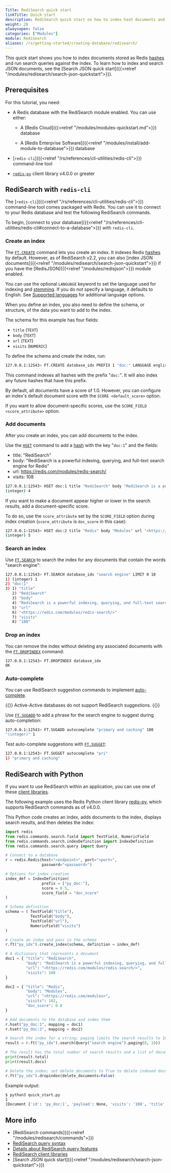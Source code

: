 ```yaml
---
Title: RediSearch quick start
linkTitle: Quick start
description: RediSearch quick start on how to index hash documents and run search queries.
weight: 20
alwaysopen: false
categories: ["Modules"]
module: RediSearch
aliases: /rs/getting-started/creating-database/redisearch/
---
```


This quick start shows you how to index documents stored as Redis [hashes](https://redis.io/docs/manual/data-types/#hashes) and run search queries against the index. To learn how to index and search JSON documents, see the [Search JSON quick start]({{<relref "/modules/redisearch/search-json-quickstart">}}).

## Prerequisites

For this tutorial, you need:

- A Redis database with the RediSearch module enabled. You can use either:

    - A [Redis Cloud]({{<relref "/modules/modules-quickstart.md">}}) database

    - A [Redis Enterprise Software]({{<relref "/modules/install/add-module-to-database">}}) database

- [`redis-cli`]({{<relref "/rs/references/cli-utilities/redis-cli">}}) command-line tool

- [`redis-py`](https://github.com/redis/redis-py) client library v4.0.0 or greater

## RediSearch with `redis-cli`

The [`redis-cli`]({{<relref "/rs/references/cli-utilities/redis-cli">}}) command-line tool comes packaged with Redis. You can use it to connect to your Redis database and test the following RediSearch commands.

To begin, [connect to your database]({{<relref "/rs/references/cli-utilities/redis-cli#connect-to-a-database">}}) with `redis-cli`.

### Create an index

The [`FT.CREATE`](https://redis.io/commands/ft.create) command lets you create an index. It indexes Redis [hashes](https://redis.io/docs/manual/data-types/#hashes) by default. However, as of RediSearch v2.2, you can also [index JSON documents]({{<relref "/modules/redisearch/search-json-quickstart">}}) if you have the [RedisJSON]({{<relref "/modules/redisjson">}}) module enabled.

You can use the optional `LANGUAGE` keyword to set the language used for indexing and [stemming](https://redis.io/docs/stack/search/reference/stemming). If you do not specify a language, it defaults to English. See [Supported languages](https://redis.io/docs/stack/search/reference/stemming/#supported-languages) for additional language options.

When you define an index, you also need to define the schema, or structure, of the data you want to add to the index.

The schema for this example has four fields: 
- `title` (`TEXT`)
- `body` (`TEXT`)
- `url` (`TEXT`)
- `visits` (`NUMERIC`)

To define the schema and create the index, run:

```sh
127.0.0.1:12543> FT.CREATE database_idx PREFIX 1 "doc:" LANGUAGE english SCORE 0.5 SCORE_FIELD "doc_score" SCHEMA title TEXT body TEXT url TEXT visits NUMERIC
```

This command indexes all hashes with the prefix "`doc:`". It will also index any future hashes that have this prefix.

By default, all documents have a score of 1.0. However, you can configure an index's default document score with the <nobr>`SCORE <default_score>`</nobr> option.

If you want to allow document-specific scores, use the <nobr>`SCORE_FIELD <score_attribute>`</nobr> option.

### Add documents

After you create an index, you can add documents to the index.

Use the [`HSET`](https://redis.io/commands/hset) command to add a [hash](https://redis.io/docs/manual/data-types/#hashes) with the key "`doc:1`" and the fields:

- title: "RediSearch"
- body: "RediSearch is a powerful indexing, querying, and full-text search engine for Redis"
- url: <https://redis.com/modules/redis-search/>
- visits: 108

```sh
127.0.0.1:12543> HSET doc:1 title "RediSearch" body "RediSearch is a powerful indexing, querying, and full-text search engine for Redis" url "<https://redis.com/modules/redis-search/>" visits 108
(integer) 4
```

If you want to make a document appear higher or lower in the search results, add a document-specific score.

To do so, use the `score_attribute` set by the `SCORE_FIELD` option during index creation (`score_attribute` is `doc_score` in this case):

```sh
127.0.0.1:12543> HSET doc:2 title "Redis" body "Modules" url "<https://redis.com/modules>" visits 102 doc_score 0.8
(integer) 5
```

### Search an index

Use [`FT.SEARCH`](https://redis.io/commands/ft.search) to search the index for any documents that contain the words "search engine":

```sh
127.0.0.1:12543> FT.SEARCH database_idx "search engine" LIMIT 0 10
1) (integer) 1
2) "doc:1"
3) 1) "title"
   2) "RediSearch"
   3) "body"
   4) "RediSearch is a powerful indexing, querying, and full-text search engine for Redis"
   5) "url"
   6) "<https://redis.com/modules/redis-search/>"
   7) "visits"
   8) "108"
```

### Drop an index

You can remove the index without deleting any associated documents with the [`FT.DROPINDEX`](https://redis.io/commands/ft.dropindex) command:

```sh
127.0.0.1:12543> FT.DROPINDEX database_idx
OK
```

### Auto-complete

You can use RediSearch suggestion commands to implement [auto-complete](https://redis.io/docs/stack/search/design/overview/#auto-completion).

{{<note>}}
Active-Active databases do not support RediSearch suggestions.
{{</note>}}

Use [`FT.SUGADD`](https://redis.io/commands/ft.sugadd) to add a phrase for the search engine to suggest during auto-completion:

```sh
127.0.0.1:12543> FT.SUGADD autocomplete "primary and caching" 100
"(integer)" 1
```

Test auto-complete suggestions with [`FT.SUGGET`](https://redis.io/commands/ft.sugget):

```sh
127.0.0.1:12543> FT.SUGGET autocomplete "pri"
1) "primary and caching"
```

## RediSearch with Python

If you want to use RediSearch within an application, you can use one of these [client libraries](https://oss.redis.com/redisearch/Clients/).

The following example uses the Redis Python client library [redis-py](https://github.com/redis/redis-py), which supports RediSearch commands as of v4.0.0.

This Python code creates an index, adds documents to the index, displays search results, and then deletes the index:

```python
import redis
from redis.commands.search.field import TextField, NumericField
from redis.commands.search.indexDefinition import IndexDefinition
from redis.commands.search.query import Query

# Connect to a database
r = redis.Redis(host="<endpoint>", port="<port>", 
                password="<password>")

# Options for index creation
index_def = IndexDefinition(
                prefix = ["py_doc:"],
                score = 0.5,
                score_field = "doc_score"
)

# Schema definition
schema = ( TextField("title"),
           TextField("body"),
           TextField("url"),
           NumericField("visits")
)

# Create an index and pass in the schema
r.ft("py_idx").create_index(schema, definition = index_def)

# A dictionary that represents a document
doc1 = { "title": "RediSearch",
         "body": "RediSearch is a powerful indexing, querying, and full-text search engine for Redis",
         "url": "<https://redis.com/modules/redis-search/>",
         "visits": 108
}

doc2 = { "title": "Redis",
         "body": "Modules",
         "url": "<https://redis.com/modules>",
         "visits": 102,
         "doc_score": 0.8
}

# Add documents to the database and index them
r.hset("py_doc:1", mapping = doc1)
r.hset("py_doc:2", mapping = doc2)

# Search the index for a string; paging limits the search results to 10
result = r.ft("py_idx").search(Query("search engine").paging(0, 10))

# The result has the total number of search results and a list of documents
print(result.total)
print(result.docs)

# Delete the index; set delete_documents to True to delete indexed documents as well
r.ft("py_idx").dropindex(delete_documents=False)
```

Example output:
```sh
$ python3 quick_start.py 
1
[Document {'id': 'py_doc:1', 'payload': None, 'visits': '108', 'title': 'RediSearch', 'body': 'RediSearch is a powerful indexing, querying, and full-text search engine for Redis', 'url': '<https://redis.com/modules/redis-search/>'}]
```

## More info

- [RediSearch commands]({{<relref "/modules/redisearch/commands">}})
- [RediSearch query syntax](https://redis.io/docs/stack/search/reference/query_syntax/)
- [Details about RediSearch query features](https://redis.io/docs/stack/search/reference/)
- [RediSearch client libraries](https://redis.io/docs/stack/search/clients/)
- [Search JSON quick start]({{<relref "/modules/redisearch/search-json-quickstart">}})
